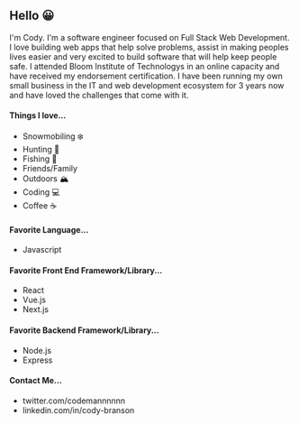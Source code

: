 ## Hello :grinning:

I'm Cody. I'm a software engineer focused on Full Stack Web Development. I love building web apps that help solve problems, assist in making peoples lives easier and very excited to build software that will help keep people safe. I attended Bloom Institute of Technologys in an online capacity and have received my endorsement certification. I have been running my own small business in the IT and web development ecosystem for 3 years now and have loved the challenges that come with it.


#### Things I love...
- Snowmobiling ❄️
- Hunting 🔫
- Fishing 🎣
- Friends/Family
- Outdoors 🏔
- Coding 💻
- Coffee ☕️

#### Favorite Language...
- Javascript

#### Favorite Front End Framework/Library...
- React
- Vue.js
- Next.js

#### Favorite Backend Framework/Library...
- Node.js
- Express

#### Contact Me...
- twitter.com/codemannnnnn
- linkedin.com/in/cody-branson
